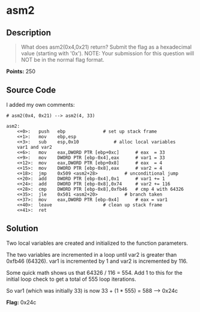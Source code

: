 # asm2

## Description
> What does asm2(0x4,0x21) return? Submit the flag as a hexadecimal value
> (starting with '0x'). NOTE: Your submission for this question will NOT be in
> the normal flag format.

**Points:** 250

## Source Code
I added my own comments:

```
# asm2(0x4, 0x21) --> asm2(4, 33)

asm2:
	<+0>:	push   ebp				# set up stack frame
	<+1>:	mov    ebp,esp
	<+3>:	sub    esp,0x10				# alloc local variables
	var1 and var2
	<+6>:	mov    eax,DWORD PTR [ebp+0xc]		# eax  = 33
	<+9>:	mov    DWORD PTR [ebp-0x4],eax		# var1 = 33
	<+12>:	mov    eax,DWORD PTR [ebp+0x8]		# eax  = 4
	<+15>:	mov    DWORD PTR [ebp-0x8],eax		# var2 = 4
	<+18>:	jmp    0x509 <asm2+28>			# unconditional jump
	<+20>:	add    DWORD PTR [ebp-0x4],0x1		# var1 += 1
	<+24>:	add    DWORD PTR [ebp-0x8],0x74		# var2 += 116
	<+28>:	cmp    DWORD PTR [ebp-0x8],0xfb46	# cmp 4 with 64326
	<+35>:	jle    0x501 <asm2+20>			# branch taken
	<+37>:	mov    eax,DWORD PTR [ebp-0x4]		# eax = var1
	<+40>:	leave					# clean up stack frame
	<+41>:	ret
```

## Solution

Two local variables are created and initialized to the function parameters.

The two variables are incremented in a loop until var2 is greater than 0xfb46
(64326). var1 is incremented by 1 and var2 is incremented by 116.

Some quick math shows us that 64326 / 116 = 554. Add 1 to this for the initial
loop check to get a total of 555 loop iterations.

So var1 (which was initially 33) is now 33 + (1 * 555) = 588 --> 0x24c

**Flag:** 0x24c
